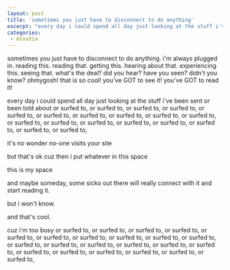 ```yaml
---
layout: post
title: 'sometimes you just have to disconnect to do anything'
excerpt: "every day i could spend all day just looking at the stuff i've been sent or been told about or surfed to, or surfed to, or surfed to, or surfed to, or surfed to, or surfed to, or surfed to, or surfed to, or surfed to, or surfed to, or surfed to, or surfed to, or surfed to, or surfed to, or surfed to, or surfed to, or surfed to, or surfed to,"
categories:
 - minutia
---
```


sometimes you just have to disconnect to do anything. i'm always plugged in. reading this. reading that. getting this. hearing about that. experiencing this. seeing that. what's the deal? did you hear? have you seen? didn't you know? ohmygosh! that is so cool! you've GOT to see it! you've GOT to read it!

every day i could spend all day just looking at the stuff i've been sent or been told about or surfed to, or surfed to, or surfed to, or surfed to, or surfed to, or surfed to, or surfed to, or surfed to, or surfed to, or surfed to, or surfed to, or surfed to, or surfed to, or surfed to, or surfed to, or surfed to, or surfed to, or surfed to, 

it's no wonder no-one visits your site

but that's ok cuz then i put whatever in this space

this is my space

and maybe someday, some sicko out there will really connect with it and start reading it.

but i won't know.

and that's cool.

cuz i'm too busy or surfed to, or surfed to, or surfed to, or surfed to, or surfed to, or surfed to, or surfed to, or surfed to, or surfed to, or surfed to, or surfed to, or surfed to, or surfed to, or surfed to, or surfed to, or surfed to, or surfed to, or surfed to, or surfed to, or surfed to, or surfed to, or surfed to, 

